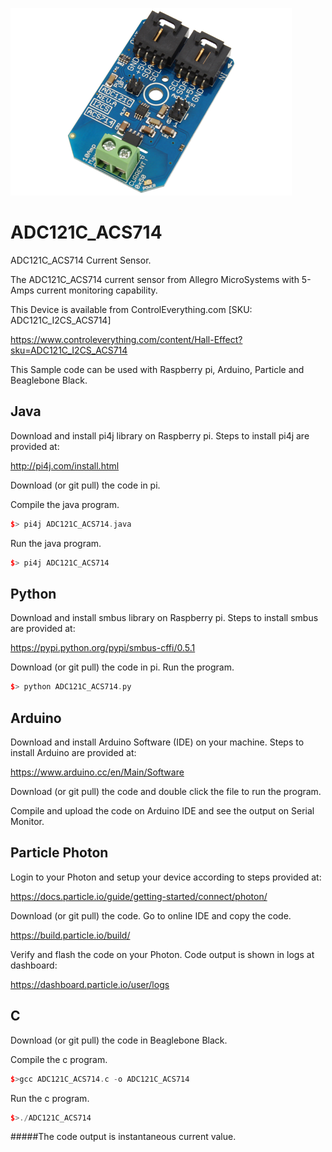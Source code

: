 [![ADC121C_ACS714](ADC121C_I2CS_ACS714.png)](https://www.controleverything.com/content/Hall-Effect?sku=ADC121C_I2CS_ACS714)
# ADC121C_ACS714
ADC121C_ACS714 Current Sensor.

The ADC121C_ACS714 current sensor from Allegro MicroSystems with 5-Amps current monitoring capability.

This Device is available from ControlEverything.com [SKU: ADC121C_I2CS_ACS714]

https://www.controleverything.com/content/Hall-Effect?sku=ADC121C_I2CS_ACS714

This Sample code can be used with Raspberry pi, Arduino, Particle and Beaglebone Black.

## Java
Download and install pi4j library on Raspberry pi. Steps to install pi4j are provided at:

http://pi4j.com/install.html

Download (or git pull) the code in pi.

Compile the java program.
```cpp
$> pi4j ADC121C_ACS714.java
```

Run the java program.
```cpp
$> pi4j ADC121C_ACS714
```

## Python
Download and install smbus library on Raspberry pi. Steps to install smbus are provided at:

https://pypi.python.org/pypi/smbus-cffi/0.5.1

Download (or git pull) the code in pi. Run the program.

```cpp
$> python ADC121C_ACS714.py
```

## Arduino
Download and install Arduino Software (IDE) on your machine. Steps to install Arduino are provided at:

https://www.arduino.cc/en/Main/Software

Download (or git pull) the code and double click the file to run the program.

Compile and upload the code on Arduino IDE and see the output on Serial Monitor.


## Particle Photon

Login to your Photon and setup your device according to steps provided at:

https://docs.particle.io/guide/getting-started/connect/photon/

Download (or git pull) the code. Go to online IDE and copy the code.

https://build.particle.io/build/

Verify and flash the code on your Photon. Code output is shown in logs at dashboard:

https://dashboard.particle.io/user/logs

## C

Download (or git pull) the code in Beaglebone Black.

Compile the c program.
```cpp
$>gcc ADC121C_ACS714.c -o ADC121C_ACS714
```
Run the c program.
```cpp
$>./ADC121C_ACS714
```
#####The code output is instantaneous current value.
